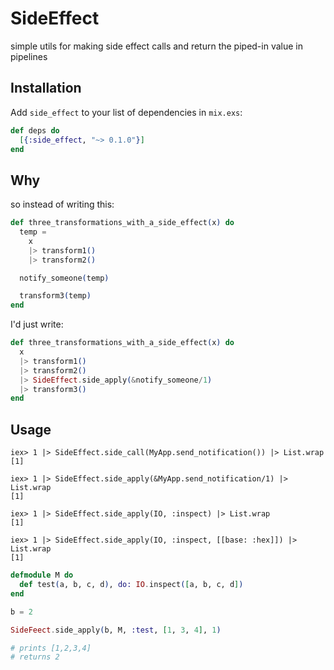 # SideEffect

simple utils for making side effect calls and return the piped-in value in pipelines

## Installation

Add `side_effect` to your list of dependencies in `mix.exs`:

```elixir
def deps do
  [{:side_effect, "~> 0.1.0"}]
end
```

## Why

so instead of writing this:

```elixir
def three_transformations_with_a_side_effect(x) do
  temp =
    x
    |> transform1()
    |> transform2()

  notify_someone(temp)

  transform3(temp)
end
```

I'd just write:

```elixir
def three_transformations_with_a_side_effect(x) do
  x
  |> transform1()
  |> transform2()
  |> SideEffect.side_apply(&notify_someone/1)
  |> transform3()
end
```


## Usage

```
iex> 1 |> SideEffect.side_call(MyApp.send_notification()) |> List.wrap
[1]

iex> 1 |> SideEffect.side_apply(&MyApp.send_notification/1) |> List.wrap
[1]

iex> 1 |> SideEffect.side_apply(IO, :inspect) |> List.wrap
[1]

iex> 1 |> SideEffect.side_apply(IO, :inspect, [[base: :hex]]) |> List.wrap
[1]
```

```elixir
defmodule M do
  def test(a, b, c, d), do: IO.inspect([a, b, c, d])
end

b = 2

SideFeect.side_apply(b, M, :test, [1, 3, 4], 1)

# prints [1,2,3,4]
# returns 2
```
